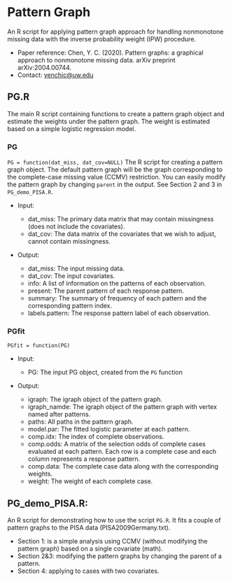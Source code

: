 # Pattern Graph

An R script for applying pattern graph approach for handling nonmonotone missing data with the inverse probability weight (IPW) procedure.
- Paper reference: Chen, Y. C. (2020). Pattern graphs: a graphical approach to nonmonotone missing data. arXiv preprint arXiv:2004.00744.
- Contact: yenchic@uw.edu

## PG.R

The main R script containing functions to create a pattern graph object and estimate the weights under the pattern graph. The weight is estimated based on a simple logistic regression model.

### PG
`PG = function(dat_miss, dat_cov=NULL)`
The R script for creating a pattern graph object. The default pattern graph will be the graph corresponding to the complete-case missing value (CCMV) restriction. You can easily modify the pattern graph by changing `parent` in the output. See Section 2 and 3 in `PG_demo_PISA.R`.

- Input:
  - dat_miss: The primary data matrix that may contain missingness (does not include the covariates).
  - dat_cov: The data matrix of the covariates that we wish to adjust, cannot contain missingness.

- Output:
  - dat_miss: The input missing data.
  - dat_cov: The input covariates.
  - info: A list of information on the patterns of each observation.
  - present: The parent pattern of each response pattern.
  - summary: The summary of frequency of each pattern and the corresponding pattern index.
  - labels.pattern: The response pattern label of each observation.


### PGfit
`PGfit = function(PG)`

- Input: 
  - PG: The input PG object, created from the `PG` function

- Output:
  - igraph: The igraph object of the pattern graph.
  - igraph_namde: The igraph object of the pattern graph with vertex named after patterns.
  - paths: All paths in the pattern graph.
  - model.par: The fitted logistic parameter at each pattern.
  - comp.idx: The index of complete observations.
  - comp.odds: A matrix of the selection odds of complete cases evaluated at each pattern. Each row is a complete case and each column represents a response pattern.
  - comp.data: The complete case data along with the corresponding weights.
  - weight: The weight of each complete case.



## PG_demo_PISA.R:

An R script for demonstrating how to use the script `PG.R`. It fits a couple of pattern graphs to the PISA data (PISA2009Germany.txt).
- Section 1: is a simple analysis using CCMV (without modifying the pattern graph) based on a single covariate (math).
- Section 2&3: modifying the pattern graphs by changing the parent of a pattern.
- Section 4: applying to cases with two covariates.



